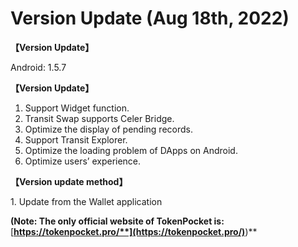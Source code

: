 # Version Update (Aug 18th, 2022)

**【Version Update】**

Android: 1.5.7



**【Version Update】**



1. Support Widget function.
2. Transit Swap supports Celer Bridge.
3. Optimize the display of pending records.
4. Support Transit Explorer.
5. Optimize the loading problem of DApps on Android.
6. Optimize users’ experience.



**【Version update method】‌**

&#x20; 1\. Update from the Wallet application&#x20;

**(Note: The only official website of TokenPocket is:** [**https://tokenpocket.pro/**](https://tokenpocket.pro/)**)**
